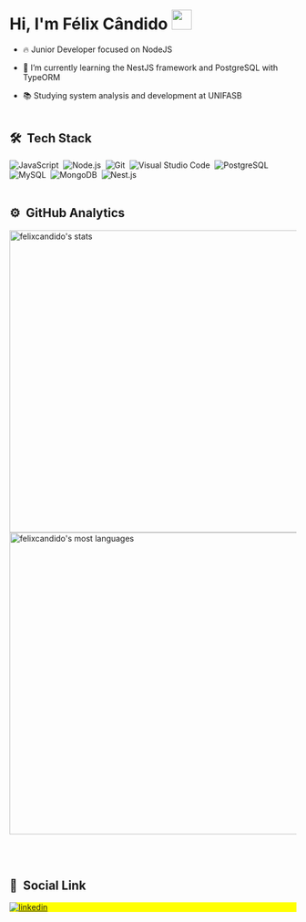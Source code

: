 <h1 align="left">Hi, I'm Félix Cândido <img src="https://raw.githubusercontent.com/kaueMarques/kaueMarques/master/hi.gif" width="35"></h1>

- 🔥 Junior Developer focused on NodeJS 

- 🌱 I’m currently learning the NestJS framework and PostgreSQL with TypeORM

- 📚 Studying system analysis and development at UNIFASB
<br><br>

## 🛠 &nbsp;Tech Stack

![JavaScript](https://img.shields.io/badge/-JavaScript-05122A?style=flat&logo=javascript)&nbsp;
![Node.js](https://img.shields.io/badge/-Node.js-05122A?style=flat&logo=node.js)&nbsp;
![Git](https://img.shields.io/badge/-Git-05122A?style=flat&logo=git)&nbsp;
![Visual Studio Code](https://img.shields.io/badge/-Visual%20Studio%20Code-05122A?style=flat&logo=visual-studio-code&logoColor=007ACC)&nbsp;
![PostgreSQL](https://img.shields.io/badge/-PostgreSQL-05122A?style=flat&logo=postgresql)&nbsp;
![MySQL](https://img.shields.io/badge/-MySQL-05122A?style=flat&logo=mysql)&nbsp;
![MongoDB](https://img.shields.io/badge/-MongoDB-05122A?style=flat&logo=mongodb)&nbsp;
![Nest.js](https://img.shields.io/badge/-Nest.js-05122A?style=flat&logo=nestjs)&nbsp;
<br><br>

## ⚙️ &nbsp;GitHub Analytics

<p align="left">
<img width="530em" src="https://github-readme-stats.vercel.app/api?username=felixcandido&show_icons=true&theme=vision-friendly-dark" alt="felixcandido's stats"/>
<img width="530em" src="https://github-readme-stats.vercel.app/api/top-langs/?username=felixcandido&layout=compact&theme=vision-friendly-dark" alt="felixcandido's most languages"/>
</p>

<br><br>

## 👦 &nbsp;Social Link
<p align="left" style="background:yellow">
<a href="https://www.linkedin.com/in/felix-candido-456878207/" target="_blank">
  <img align="center" src="https://img.shields.io/badge/-felixcandido-05122A?style=flat&logo=linkedin" alt="linkedin"/>
</a>
</p>
